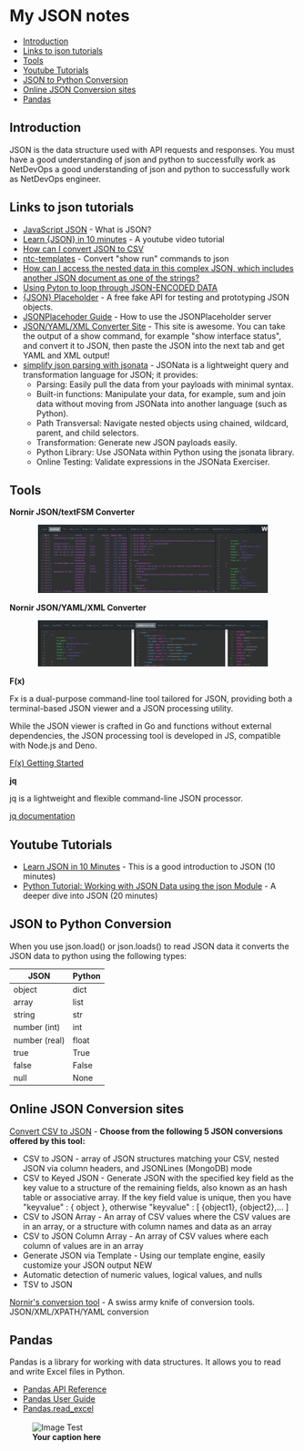 # My JSON notes<!-- omit from toc -->

- [Introduction](#introduction)
- [Links to json tutorials](#links-to-json-tutorials)
- [Tools](#tools)
- [Youtube Tutorials](#youtube-tutorials)
- [JSON to Python Conversion](#json-to-python-conversion)
- [Online JSON Conversion sites](#online-json-conversion-sites)
- [Pandas](#pandas)

## Introduction

 JSON is the data structure used with API requests and responses. You must have
 a good understanding of json and python to successfully work as NetDevOps
 a good understanding of json and python to successfully work as NetDevOps
 engineer.

## Links to json tutorials

- [JavaScript JSON](https://www.geeksforgeeks.org/javascript-json/) - What is JSON?
- [Learn {JSON} in 10 minutes](https://www.youtube.com/watch?v=iiADhChRriM) - A youtube video tutorial
- [How can I convert JSON to CSV](https://stackoverflow.com/questions/1871524/how-can-i-convert-json-to-csv)
- [ntc-templates](https://github.com/networktocode/ntc-templates/tree/master/ntc_templates/templates) - Convert "show run" commands to json
- [How can I access the nested data in this complex JSON, which includes another JSON document as one of the strings?](https://stackoverflow.com/questions/48193502/how-can-i-access-the-nested-data-in-this-complex-json-which-includes-another-js)
- [Using Pyton to loop through JSON-ENCODED DATA](https://www.tech-otaku.com/mac/using-python-to-loop-through-json-encoded-data/)
- [{JSON} Placeholder](https://jsonplaceholder.typicode.com) - A free fake API for testing and prototyping JSON objects.
- [JSONPlacehoder Guide](https://jsonplaceholder.typicode.com/guide/) - How to use the JSONPlaceholder server
- [JSON/YAML/XML Converter Site](https://textfsm.nornir.tech) - This site is awesome. You can take the output of a show command, for example "show interface status", and convert it to JSON, then paste the JSON into the next tab and get YAML and XML output!
- [simplify json parsing with jsonata](https://www.packetcoders.io/simplify-json-parsing-with-jsonata/) - JSONata is a lightweight query and transformation language for JSON; it provides:
  - Parsing: Easily pull the data from your payloads with minimal syntax.
  - Built-in functions: Manipulate your data, for example, sum and join data without moving from JSONata into another language (such as Python).
  - Path Transversal: Navigate nested objects using chained, wildcard, parent, and child selectors.
  - Transformation: Generate new JSON payloads easily.
  - Python Library: Use JSONata within Python using the jsonata library.
  - Online Testing: Validate expressions in the JSONata Exerciser.

## Tools

**Nornir JSON/textFSM Converter**

<p align="center" width="100%">
    <img width="80%" src="https://github.com/rikosintie/DevNetAssoc/blob/main/json-notes/images/textfsm-nornir-tech-textfsm.png">
</p>

**Nornir JSON/YAML/XML Converter**
<p align="center" width="100%">
    <img width="80%" src="https://github.com/rikosintie/DevNetAssoc/blob/main/json-notes/images/textfsm-nornir-tech.png">
</p>

**F(x)**

Fx is a dual-purpose command-line tool tailored for JSON, providing both a terminal-based JSON viewer and a JSON processing utility.

While the JSON viewer is crafted in Go and functions without external dependencies, the JSON processing tool is developed in JS, compatible with Node.js and Deno.

[F(x) Getting Started](<https://fx.wtf/getting-started>)

**jq**

jq is a lightweight and flexible command-line JSON processor.

[jq documentation](https://jqlang.github.io/jq/)


## Youtube Tutorials

- [Learn JSON in 10 Minutes](https://www.youtube.com/watch?v=iiADhChRriM) - This is a good introduction to JSON (10 minutes)
- [Python Tutorial: Working with JSON Data using the json Module](https://www.youtube.com/watch?v=9N6a-VLBa2I&t=308s) - A deeper dive into JSON (20 minutes)

## JSON to Python Conversion

When you use json.load() or json.loads() to read JSON data it converts the JSON data to python using the following types:

| JSON           | Python   |
|----------------|----------|
| object         | dict     |
| array          | list     |
| string         | str      |
| number (int)   | int      |
| number (real)  | float    |
| true           | True     |
| false          | False    |
| null           | None     |

## Online JSON Conversion sites

[Convert CSV to JSON](https://www.convertcsv.com/csv-to-json.htm) - **Choose from the following 5 JSON conversions offered by this tool:**
- CSV to JSON - array of JSON structures matching your CSV, nested JSON via column headers, and JSONLines (MongoDB) mode
- CSV to Keyed JSON - Generate JSON with the specified key field as the key value to a structure of the remaining fields, also known as an hash table or associative array. If the key field value is unique, then you have "keyvalue" : { object }, otherwise "keyvalue" : [ {object1}, {object2},... ]
- CSV to JSON Array - An array of CSV values where the CSV values are in an array, or a structure with column names and data as an array
- CSV to JSON Column Array - An array of CSV values where each column of values are in an array
- Generate JSON via Template - Using our template engine, easily customize your JSON output NEW
- Automatic detection of numeric values, logical values, and nulls
- TSV to JSON

[Nornir's conversion tool](https://textfsm.nornir.tech) - A swiss army knife of conversion tools. JSON/XML/XPATH/YAML conversion

## Pandas

Pandas is a library for working with data structures. It allows you to read and write Excel files in Python.

- [Pandas API Reference](https://pandas.pydata.org/pandas-docs/stable/reference/api/pandas.read_excel.html)
- [Pandas User Guide](https://pandas.pydata.org/pandas-docs/stable/user_guide/index.html)
- [Pandas.read_excel](https://pandas.pydata.org/pandas-docs/stable/reference/api/pandas.read_excel.html)

<figure>
      <img src=https://github.com/rikosintie/Ubuntu4NetworkEngineers/blob/main/images/Dock-square.png align="center" alt="Image Test" width=60% height=60%>
      <figcaption><b>Your caption here</b>
</figure>
